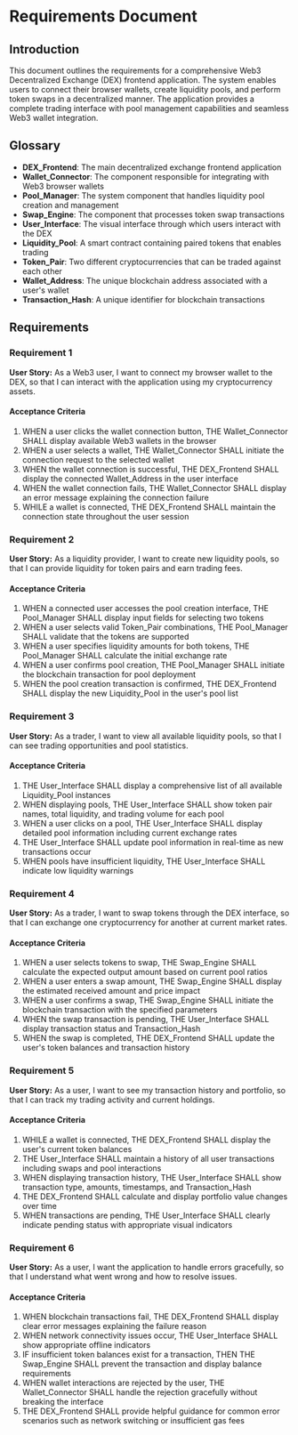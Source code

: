 # Requirements Document

## Introduction

This document outlines the requirements for a comprehensive Web3 Decentralized Exchange (DEX) frontend application. The system enables users to connect their browser wallets, create liquidity pools, and perform token swaps in a decentralized manner. The application provides a complete trading interface with pool management capabilities and seamless Web3 wallet integration.

## Glossary

- **DEX_Frontend**: The main decentralized exchange frontend application
- **Wallet_Connector**: The component responsible for integrating with Web3 browser wallets
- **Pool_Manager**: The system component that handles liquidity pool creation and management
- **Swap_Engine**: The component that processes token swap transactions
- **User_Interface**: The visual interface through which users interact with the DEX
- **Liquidity_Pool**: A smart contract containing paired tokens that enables trading
- **Token_Pair**: Two different cryptocurrencies that can be traded against each other
- **Wallet_Address**: The unique blockchain address associated with a user's wallet
- **Transaction_Hash**: A unique identifier for blockchain transactions

## Requirements

### Requirement 1

**User Story:** As a Web3 user, I want to connect my browser wallet to the DEX, so that I can interact with the application using my cryptocurrency assets.

#### Acceptance Criteria

1. WHEN a user clicks the wallet connection button, THE Wallet_Connector SHALL display available Web3 wallets in the browser
2. WHEN a user selects a wallet, THE Wallet_Connector SHALL initiate the connection request to the selected wallet
3. WHEN the wallet connection is successful, THE DEX_Frontend SHALL display the connected Wallet_Address in the user interface
4. WHEN the wallet connection fails, THE Wallet_Connector SHALL display an error message explaining the connection failure
5. WHILE a wallet is connected, THE DEX_Frontend SHALL maintain the connection state throughout the user session

### Requirement 2

**User Story:** As a liquidity provider, I want to create new liquidity pools, so that I can provide liquidity for token pairs and earn trading fees.

#### Acceptance Criteria

1. WHEN a connected user accesses the pool creation interface, THE Pool_Manager SHALL display input fields for selecting two tokens
2. WHEN a user selects valid Token_Pair combinations, THE Pool_Manager SHALL validate that the tokens are supported
3. WHEN a user specifies liquidity amounts for both tokens, THE Pool_Manager SHALL calculate the initial exchange rate
4. WHEN a user confirms pool creation, THE Pool_Manager SHALL initiate the blockchain transaction for pool deployment
5. WHEN the pool creation transaction is confirmed, THE DEX_Frontend SHALL display the new Liquidity_Pool in the user's pool list

### Requirement 3

**User Story:** As a trader, I want to view all available liquidity pools, so that I can see trading opportunities and pool statistics.

#### Acceptance Criteria

1. THE User_Interface SHALL display a comprehensive list of all available Liquidity_Pool instances
2. WHEN displaying pools, THE User_Interface SHALL show token pair names, total liquidity, and trading volume for each pool
3. WHEN a user clicks on a pool, THE User_Interface SHALL display detailed pool information including current exchange rates
4. THE User_Interface SHALL update pool information in real-time as new transactions occur
5. WHEN pools have insufficient liquidity, THE User_Interface SHALL indicate low liquidity warnings

### Requirement 4

**User Story:** As a trader, I want to swap tokens through the DEX interface, so that I can exchange one cryptocurrency for another at current market rates.

#### Acceptance Criteria

1. WHEN a user selects tokens to swap, THE Swap_Engine SHALL calculate the expected output amount based on current pool ratios
2. WHEN a user enters a swap amount, THE Swap_Engine SHALL display the estimated received amount and price impact
3. WHEN a user confirms a swap, THE Swap_Engine SHALL initiate the blockchain transaction with the specified parameters
4. WHEN the swap transaction is pending, THE User_Interface SHALL display transaction status and Transaction_Hash
5. WHEN the swap is completed, THE DEX_Frontend SHALL update the user's token balances and transaction history

### Requirement 5

**User Story:** As a user, I want to see my transaction history and portfolio, so that I can track my trading activity and current holdings.

#### Acceptance Criteria

1. WHILE a wallet is connected, THE DEX_Frontend SHALL display the user's current token balances
2. THE User_Interface SHALL maintain a history of all user transactions including swaps and pool interactions
3. WHEN displaying transaction history, THE User_Interface SHALL show transaction type, amounts, timestamps, and Transaction_Hash
4. THE DEX_Frontend SHALL calculate and display portfolio value changes over time
5. WHEN transactions are pending, THE User_Interface SHALL clearly indicate pending status with appropriate visual indicators

### Requirement 6

**User Story:** As a user, I want the application to handle errors gracefully, so that I understand what went wrong and how to resolve issues.

#### Acceptance Criteria

1. WHEN blockchain transactions fail, THE DEX_Frontend SHALL display clear error messages explaining the failure reason
2. WHEN network connectivity issues occur, THE User_Interface SHALL show appropriate offline indicators
3. IF insufficient token balances exist for a transaction, THEN THE Swap_Engine SHALL prevent the transaction and display balance requirements
4. WHEN wallet interactions are rejected by the user, THE Wallet_Connector SHALL handle the rejection gracefully without breaking the interface
5. THE DEX_Frontend SHALL provide helpful guidance for common error scenarios such as network switching or insufficient gas fees